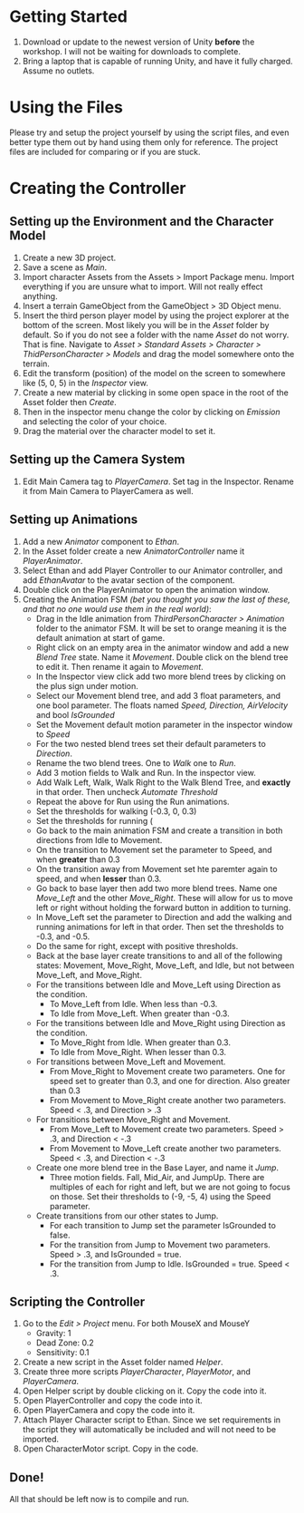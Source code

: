 # Getting Started

1. Download or update to the newest version of Unity **before** the workshop. I will not be waiting for downloads to complete.
2. Bring a laptop that is capable of running Unity, and have it fully charged. Assume no outlets.

# Using the Files
Please try and setup the project yourself by using the script files, and even better type them out by hand using them only for reference. The project files are included for comparing or if you are stuck.

# Creating the Controller
## Setting up the Environment and  the Character Model
1. Create a new 3D project.
2. Save a scene as *Main*.
3. Import character Assets from the Assets > Import Package menu. Import everything if you are unsure what to import. Will not really effect anything.
4. Insert a terrain GameObject from the GameObject > 3D Object menu.
5. Insert the third person player model by using the project explorer at the bottom of the screen. Most likely you will be in the *Asset* folder by default. So if you do not see a folder with the name *Asset* do not worry. That is fine. Navigate to *Asset > Standard Assets > Character > ThidPersonCharacter > Models* and drag the model somewhere onto the terrain.
6. Edit the transform (position) of the model on the screen to somewhere like (5, 0, 5) in the *Inspector* view.
7. Create a new material by clicking in some open space in the root of the Asset folder then *Create*.
8. Then in the inspector menu change the color by clicking on *Emission* and selecting the color of your choice.
9. Drag the material over the character model to set it.

## Setting up the Camera System
1. Edit Main Camera tag to *PlayerCamera*. Set tag in the Inspector. Rename it from Main Camera to PlayerCamera as well.

## Setting up Animations
1. Add a new *Animator* component to *Ethan*.
2. In the Asset folder create a new *AnimatorController* name it *PlayerAnimator*.
3. Select Ethan and add Player Controller to our Animator controller, and add *EthanAvatar* to the avatar section of the component.
4. Double click on the PlayerAnimator to open the animation window. 
5. Creating the Animation FSM *(bet you thought you saw the last of these, and that no one would use them in the real world)*:
    * Drag in the Idle animation from *ThirdPersonCharacter > Animation* folder to the animator FSM. It will be set to orange meaning it is the default animation at start of game.
    * Right click on an empty area in the animator window and add a new *Blend Tree* state. Name it *Movement*. Double click on the blend tree to edit it. Then rename it again to *Movement*.
    * In the Inspector view click add two more blend trees by clicking on the plus sign under motion.
    * Select our Movement blend tree, and add 3 float parameters, and one bool parameter. The floats named *Speed, Direction, AirVelocity* and bool *IsGrounded*
    * Set the Movement default motion parameter in the inspector window to *Speed*
    * For the two nested blend trees set their default parameters to *Direction*.
    * Rename the two blend trees. One to *Walk* one to *Run*.
    * Add 3 motion fields to Walk and Run. In the inspector view.
    * Add Walk Left, Walk, Walk Right to the Walk Blend Tree, and **exactly** in that order. Then uncheck *Automate Threshold*
    * Repeat the above for Run using the Run animations.
    * Set the thresholds for walking (-0.3, 0, 0.3)
    * Set the thresholds for running (
    * Go back to the main animation FSM and create a transition in both directions from Idle to Movement. 
    * On the transition to Movement set the parameter to Speed, and when **greater** than 0.3
    * On the transition away from Movement set hte paremter again to speed, and when **lesser** than 0.3.
    * Go back to base layer then add two more blend trees. Name one *Move_Left* and the other *Move_Right*. These will allow for us to move left or right without holding the forward button in addition to turning.
    * In Move_Left set the parameter to Direction and add the walking and running animations for left in that order. Then set the thresholds to -0.3, and -0.5.
    * Do the same for right, except with positive thresholds.
    * Back at the base layer create transitions to and all of the following states: Movement, Move_Right, Move_Left, and Idle, but not between Move_Left, and Move_Right.
    * For the transitions between Idle and Move_Left using Direction as the condition.
        * To Move_Left from Idle. When less than -0.3.
        * To Idle from Move_Left. When greater than -0.3.
    * For the transitions between Idle and Move_Right using Direction as the condition.
        * To Move_Right from Idle. When greater than 0.3.
        * To Idle from Move_Right. When lesser than 0.3.
    * For transitions between Move_Left and Movement.
        * From Move_Right to Movement create two parameters. One for speed set to greater than 0.3, and one for direction. Also greater than 0.3
        * From Movement to Move_Right create another two parameters. Speed < .3, and Direction > .3
    * For transitions between Move_Right and Movement.
        * From Move_Left to Movement create two parameters. Speed > .3, and Direction < -.3
        * From Movement to Move_Left create another two parameters. Speed < .3, and Direction < -.3
    * Create one more blend tree in the Base Layer, and name it *Jump*.
        * Three motion fields. Fall, Mid_Air, and JumpUp. There are multiples of each for right and left, but we are not going to focus on those. Set their thresholds to (-9, -5, 4) using the Speed parameter.
    * Create transitions from our other states to Jump.
        * For each transition to Jump set the parameter IsGrounded to false.
        * For the transition from Jump to Movement two parameters. Speed > .3, and IsGrounded = true.
        * For the transition from Jump to Idle. IsGrounded = true. Speed < .3.
        
## Scripting the Controller
1. Go to the *Edit > Project* menu. For both MouseX and MouseY
    * Gravity: 1
    * Dead Zone: 0.2
    * Sensitivity: 0.1
2. Create a new script in the Asset folder named *Helper*.
3. Create three more scripts *PlayerCharacter*, *PlayerMotor*, and *PlayerCamera*.
4. Open Helper script by double clicking on it. Copy the code into it.
5. Open PlayerController and copy the code into it.
6. Open PlayerCamera and copy the code into it.
7. Attach Player Character script to Ethan. Since we set requirements in the script they will automatically be included and will not need to be imported.
8. Open CharacterMotor script. Copy in the code.

## Done!
All that should be left now is to compile and run. 